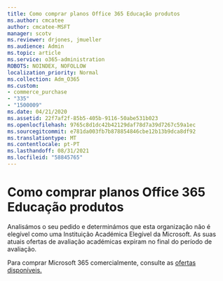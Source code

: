 ```yaml
---
title: Como comprar planos Office 365 Educação produtos
ms.author: cmcatee
author: cmcatee-MSFT
manager: scotv
ms.reviewer: drjones, jmueller
ms.audience: Admin
ms.topic: article
ms.service: o365-administration
ROBOTS: NOINDEX, NOFOLLOW
localization_priority: Normal
ms.collection: Adm_O365
ms.custom:
- commerce_purchase
- "335"
- "1500009"
ms.date: 04/21/2020
ms.assetid: 22f7af2f-85b5-405b-9116-50abe531b023
ms.openlocfilehash: 9765c8d1dc42b42129daf78d7a39d7267c59a1ec
ms.sourcegitcommit: e781da003fb7b878854846cbe12b13b9dca8df92
ms.translationtype: MT
ms.contentlocale: pt-PT
ms.lasthandoff: 08/31/2021
ms.locfileid: "58845765"
---
```

# <a name="how-to-purchase-office-365-education-plans"></a>Como comprar planos Office 365 Educação produtos

Analisámos o seu pedido e determinámos que esta organização não é elegível como uma Instituição Académica Elegível da Microsoft. As suas atuais ofertas de avaliação académicas expiram no final do período de avaliação.
  
Para comprar Microsoft 365 comercialmente, consulte as [ofertas disponíveis.](https://go.microsoft.com/fwlink/p/?linkid=868433)  
